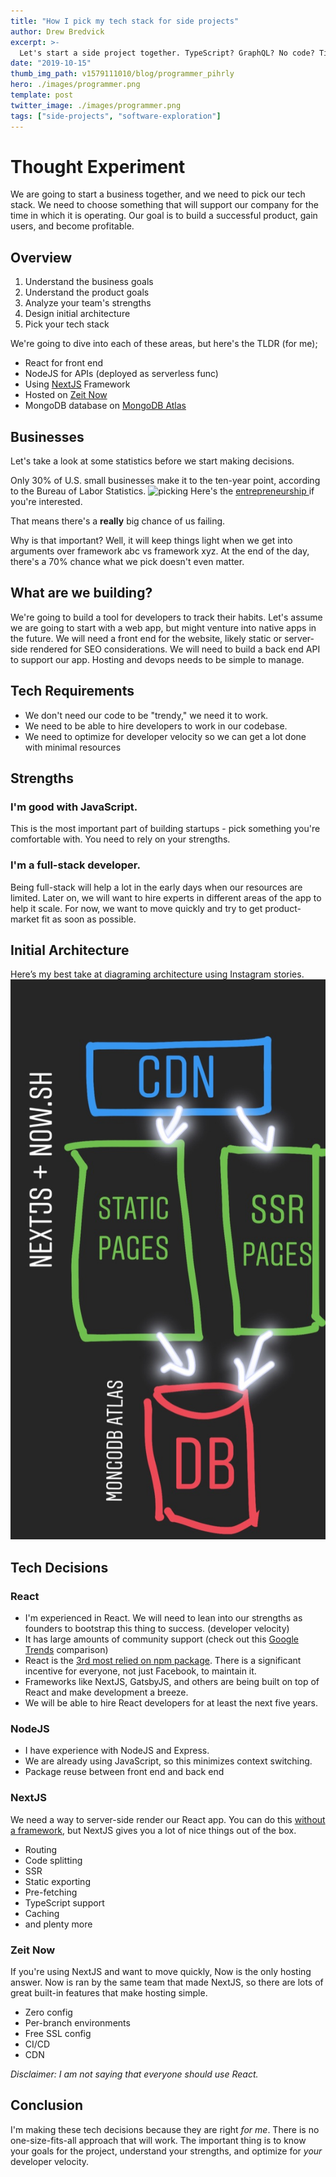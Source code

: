 ```yaml
---
title: "How I pick my tech stack for side projects"
author: Drew Bredvick
excerpt: >-
  Let's start a side project together. TypeScript? GraphQL? No code? Time to decide.
date: "2019-10-15"
thumb_img_path: v1579111010/blog/programmer_pihrly
hero: ./images/programmer.png
template: post
twitter_image: ./images/programmer.png
tags: ["side-projects", "software-exploration"]
---
```


# Thought Experiment

We are going to start a business together, and we need to pick our tech stack. We need to choose something that will support our company for the time in which it is operating. Our goal is to build a successful product, gain users, and become profitable.

## Overview

1. Understand the business goals
2. Understand the product goals
3. Analyze your team's strengths
4. Design initial architecture
5. Pick your tech stack

We're going to dive into each of these areas, but here's the TLDR (for me);

- React for front end
- NodeJS for APIs (deployed as serverless func)
- Using [NextJS](https://nextjs.org) Framework
- Hosted on [Zeit Now](https://zeit.co/home)
- MongoDB database on [MongoDB Atlas](https://cloud.mongodb.com)

## Businesses

Let's take a look at some statistics before we start making decisions.

Only 30% of U.S. small businesses make it to the ten-year point, according to the Bureau of Labor Statistics.
![picking ](https://www.bls.gov/bdm/entrepreneurship/bdm_chart3.png)
Here's the [entrepreneurship ](https://www.bls.gov/bdm/entrepreneurship/bdm_chart3.htm) if you're interested.

That means there's a **really** big chance of us failing.

Why is that important? Well, it will keep things light when we get into arguments over framework abc vs framework xyz. At the end of the day, there's a 70% chance what we pick doesn't even matter.

## What are we building?

We're going to build a tool for developers to track their habits. Let's assume we are going to start with a web app, but might venture into native apps in the future. We will need a front end for the website, likely static or server-side rendered for SEO considerations. We will need to build a back end API to support our app. Hosting and devops needs to be simple to manage.

## Tech Requirements

- We don't need our code to be "trendy," we need it to work.
- We need to be able to hire developers to work in our codebase.
- We need to optimize for developer velocity so we can get a lot done with minimal resources

## Strengths

### I'm good with JavaScript.

This is the most important part of building startups - pick something you're comfortable with. You need to rely on your strengths.

### I'm a full-stack developer.

Being full-stack will help a lot in the early days when our resources are limited. Later on, we will want to hire experts in different areas of the app to help it scale. For now, we want to move quickly and try to get product-market fit as soon as possible.

## Initial Architecture

Here’s my best take at diagraming architecture using Instagram stories.
![zeit now NextJS basic architecture diagram](./images/now-nextjs-diagram.jpg)

## Tech Decisions

### React

- I'm experienced in React. We will need to lean into our strengths as founders to bootstrap this thing to success. (developer velocity)
- It has large amounts of community support (check out this [Google Trends](https://trends.google.com/trends/explore?date=2013-09-10%202019-10-10&geo=US&q=%2Fm%2F012l1vxv,sveltejs,vuejs) comparison)
- React is the [3rd most relied on npm package](https://www.npmjs.com/browse/depended). There is a significant incentive for everyone, not just Facebook, to maintain it.
- Frameworks like NextJS, GatsbyJS, and others are being built on top of React and make development a breeze.
- We will be able to hire React developers for at least the next five years.

### NodeJS

- I have experience with NodeJS and Express.
- We are already using JavaScript, so this minimizes context switching.
- Package reuse between front end and back end

### NextJS

We need a way to server-side render our React app. You can do this [without a framework](https://medium.com/spreetail-engineering/approaching-server-side-rendering-in-an-existing-react-redux-application-2c403819a231), but NextJS gives you a lot of nice things out of the box.

- Routing
- Code splitting
- SSR
- Static exporting
- Pre-fetching
- TypeScript support
- Caching
- and plenty more

### Zeit Now

If you're using NextJS and want to move quickly, Now is the only hosting answer. Now is ran by the same team that made NextJS, so there are lots of great built-in features that make hosting simple.

- Zero config
- Per-branch environments
- Free SSL config
- CI/CD
- CDN

_Disclaimer: I am not saying that everyone should use React._

## Conclusion

I'm making these tech decisions because they are right _for me_. There is no one-size-fits-all approach that will work. The important thing is to know your goals for the project, understand your strengths, and optimize for _your_ developer velocity.
